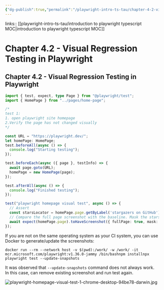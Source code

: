 ```yaml
---
{"dg-publish":true,"permalink":"/playwright-intro-ts-tau/chapter-4-2-visual-regression-testing-in-playwright/","created":"","updated":""}
---
```


links:: [[playwright-intro-ts-tau/introduction to playwright typescript MOC\|introduction to playwright typescript MOC]]

# Chapter 4.2 - Visual Regression Testing in Playwright

## Chapter 4.2 - Visual Regression Testing in Playwright

```typescript
import { test, expect, type Page } from "@playwright/test";
import { HomePage } from "../pages/home-page";

/* 
test 1:
1. open playwright site homepage
2.Verify the page has not changed visually
*/

const URL = "https://playwright.dev/";
let homePage: HomePage;
test.beforeAll(async () => {
  console.log("Starting testing");
});

test.beforeEach(async ({ page }, testInfo) => {
  await page.goto(URL);
  homePage = new HomePage(page);
});

test.afterAll(async () => {
  console.log("Finished testing");
});

test("playwright homepage visual test", async () => {
  // Assert
  const starsLocator = homePage.page.getByLabel('stargazers on GitHub') 
  // Compare the full page screenshot with the baseline. Mask the stars number on the screenshot.
  await expect(homePage.page).toHaveScreenshot({ fullPage: true, mask: [starsLocator] });
});

```

If you are not on the same operating system as your CI system, you can use Docker to generate/update the screenshots:

```
docker run --rm --network host -v $(pwd):/work/ -w /work/ -it mcr.microsoft.com/playwright:v1.36.0-jammy /bin/bashnpm installnpx playwright test --update-snapshots
```

It was observed that `--update-snapshots` command does not always work. In this case, can remove existing screenshot and run test again.

![playwright-homepage-visual-test-1-chrome-desktop-94be78-darwin.jpg](/img/user/playwright-intro-js-tau/attachments/playwright-homepage-visual-test-1-chrome-desktop-94be78-darwin.jpg)